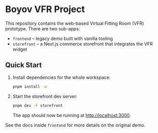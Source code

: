 # Boyov VFR Project

This repository contains the web-based Virtual Fitting Room (VFR) prototype.
There are two sub-apps:

* `frontend` – legacy demo built with vanilla tooling
* `storefront` – a Next.js commerce storefront that integrates the VFR widget

## Quick Start

1. Install dependencies for the whole workspace:
   ```bash
   pnpm install -w
   ```
2. Start the storefront dev server:
   ```bash
   pnpm dev -F storefront
   ```
   The app should now be running at <http://localhost:3000>.

See the docs inside `frontend` for more details on the original demo.
